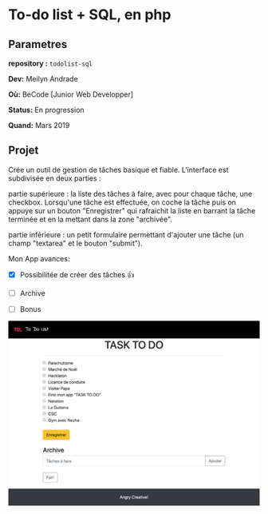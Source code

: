 # To-do list + SQL, en php

## Parametres
**repository :** `todolist-sql`  

**Dev:** Meilyn Andrade

**Où:** BeCode [Junior Web Developper]

**Status:** En progression

**Quand:** Mars 2019

## Projet



Crée un outil de gestion de tâches basique et fiable. L'interface est subdivisée en deux parties :

partie supérieure : la liste des tâches à faire, avec pour chaque tâche, une checkbox. Lorsqu'une tâche est effectuée, on coche la tâche puis on appuye sur un bouton "Enregistrer" qui rafraichit la liste en barrant la tâche terminée et en la mettant dans la zone "archivée".

partie inférieure : un petit formulaire permettant d'ajouter une tâche (un champ "textarea" et le bouton "submit").

Mon App avances: 

- [x] Possibilitée de créer des tâches :+1:
- [ ] Archive
- [ ] Bonus


![](assets/img/todo.png)